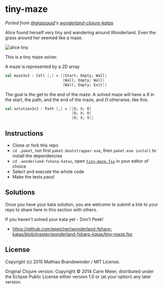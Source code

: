 # tiny-maze

_Ported from [@gigasquid](https://twitter.com/gigasquid)'s
[*wonderland-clojure-katas*](https://github.com/gigasquid/wonderland-clojure-katas)_

Alice found herself very tiny and wandering around Wonderland.  Even
the grass around her seemed like a maze.

![alice tiny](../images/alicetiny.gif)

This is a tiny maze solver.

A maze is represented by a 2D array

```fsharp
val maze3x3 : Cell [,] = [[Start; Empty; Wall]
                          [Wall; Empty; Wall]
                          [Wall; Empty; Exit]]
```


The goal is the get to the end of the maze.  A solved maze will have a
_X_ in the start, the path, and the end of the maze, and _O_ otherwise, like this.

```fsharp
val solution3x3 : Path [,] = [[X; X; O]
                              [O; X; O]
                              [O; X; X]]
```

## Instructions

- Clone or fork this repo
- `cd .paket`, run first `paket.bootstrapper.exe`, then `paket.exe install` to install the dependencies
- `cd .wonderland-fsharp-katas`, open [`tiny-maze.fsx`](tiny-maze.fsx) in your editor of choice
- Select and execute the whole code
- Make the tests pass!

## Solutions

Once you have your kata solution, you are welcome to submit a link to your repo to share here in this section with others.


If you haven't solved your kata yet - Don't Peek!

* https://github.com/epeicher/wonderland-fsharp-katas/blob/master/wonderland-fsharp-katas/tiny-maze.fsx

## License

Copyright (c) 2015 Mathias Brandewinder / MIT License.

Original Clojure version: Copyright © 2014 Carin Meier, distributed under the Eclipse Public License either version 1.0 or (at
your option) any later version.
